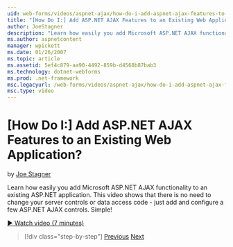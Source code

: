 ```yaml
---
uid: web-forms/videos/aspnet-ajax/how-do-i-add-aspnet-ajax-features-to-an-existing-web-application
title: "[How Do I:] Add ASP.NET AJAX Features to an Existing Web Application? | Microsoft Docs"
author: JoeStagner
description: "Learn how easily you add Microsoft ASP.NET AJAX functionality to an existing ASP.NET application. This video shows that there is no need to change your serve..."
ms.author: aspnetcontent
manager: wpickett
ms.date: 01/26/2007
ms.topic: article
ms.assetid: 5ef4c879-aa90-4492-859b-d4568b87bab3
ms.technology: dotnet-webforms
ms.prod: .net-framework
msc.legacyurl: /web-forms/videos/aspnet-ajax/how-do-i-add-aspnet-ajax-features-to-an-existing-web-application
msc.type: video
---
```

[How Do I:] Add ASP.NET AJAX Features to an Existing Web Application?
====================
by [Joe Stagner](https://github.com/JoeStagner)

Learn how easily you add Microsoft ASP.NET AJAX functionality to an existing ASP.NET application. This video shows that there is no need to change your server controls or data access code - just add and configure a few ASP.NET AJAX controls. Simple!

[&#9654; Watch video (7 minutes)](https://channel9.msdn.com/Blogs/ASP-NET-Site-Videos/how-do-i-add-aspnet-ajax-features-to-an-existing-web-application)

> [!div class="step-by-step"]
> [Previous](how-do-i-make-client-side-network-callbacks-with-aspnet-ajax.md)
> [Next](how-do-i-aspnet-ajax-enable-an-existing-web-service.md)
